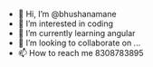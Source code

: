 - 👋 Hi, I’m @bhushanamane
- 👀 I’m interested in coding
- 🌱 I’m currently learning angular
- 💞️ I’m looking to collaborate on ...
- 📫 How to reach me 8308783895

<!---
bhushanamane/bhushanamane is a ✨ special ✨ repository because its `README.md` (this file) appears on your GitHub profile.
You can click the Preview link to take a look at your changes.
--->
